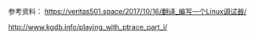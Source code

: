 
参考资料：
https://veritas501.space/2017/10/16/翻译_编写一个Linux调试器/

http://www.kgdb.info/playing_with_ptrace_part_i/
